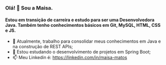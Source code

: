 ### Olá! 👋 Sou a Maisa.

#### Estou em transição de carreira e estudo para ser uma Desenvolvedora Java. Também tenho conhecimentos básicos em Git, MySQL, HTML, CSS e JS.


- 🔭 Atualmente, trabalho para consolidar meus conhecimentos em Java e na construção de REST APIs;
- 🌱 Estou estudando o desenvolvimento de projetos em Spring Boot;
- 📫 Meu Linkedin é: <https://linkedin.com/in/maisa-matos>





<!--
**MaisaMatos/maisamatos** is a ✨ _special_ ✨ repository because its `README.md` (this file) appears on your GitHub profile.

Here are some ideas to get you started:

- 🔭 I’m currently working on ...
- 🌱 I’m currently learning ...
- 👯 I’m looking to collaborate on ...
- 🤔 I’m looking for help with ...
- 💬 Ask me about ...
- 📫 How to reach me: ...
- 😄 Pronouns: ...
- ⚡ Fun fact: ...
-->
